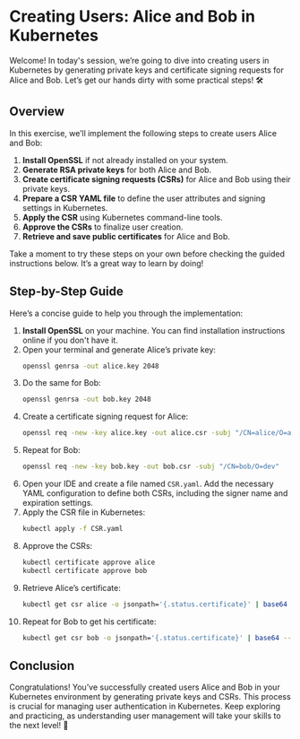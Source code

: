 # Creating Users: Alice and Bob in Kubernetes

Welcome! In today's session, we’re going to dive into creating users in Kubernetes by generating private keys and certificate signing requests for Alice and Bob. Let’s get our hands dirty with some practical steps! 🛠️

## Overview

In this exercise, we’ll implement the following steps to create users Alice and Bob:

1. **Install OpenSSL** if not already installed on your system.
2. **Generate RSA private keys** for both Alice and Bob.
3. **Create certificate signing requests (CSRs)** for Alice and Bob using their private keys.
4. **Prepare a CSR YAML file** to define the user attributes and signing settings in Kubernetes.
5. **Apply the CSR** using Kubernetes command-line tools.
6. **Approve the CSRs** to finalize user creation.
7. **Retrieve and save public certificates** for Alice and Bob.

Take a moment to try these steps on your own before checking the guided instructions below. It’s a great way to learn by doing!

## Step-by-Step Guide

Here’s a concise guide to help you through the implementation:

1. **Install OpenSSL** on your machine. You can find installation instructions online if you don't have it.
2. Open your terminal and generate Alice’s private key:
   ```bash
   openssl genrsa -out alice.key 2048
   ```
3. Do the same for Bob:
   ```bash
   openssl genrsa -out bob.key 2048
   ```
4. Create a certificate signing request for Alice:
   ```bash
   openssl req -new -key alice.key -out alice.csr -subj "/CN=alice/O=admin"
   ```
5. Repeat for Bob:
   ```bash
   openssl req -new -key bob.key -out bob.csr -subj "/CN=bob/O=dev"
   ```
6. Open your IDE and create a file named `CSR.yaml`. Add the necessary YAML configuration to define both CSRs, including the signer name and expiration settings.
7. Apply the CSR file in Kubernetes:
   ```bash
   kubectl apply -f CSR.yaml
   ```
8. Approve the CSRs:
   ```bash
   kubectl certificate approve alice
   kubectl certificate approve bob
   ```
9. Retrieve Alice’s certificate:
   ```bash
   kubectl get csr alice -o jsonpath='{.status.certificate}' | base64 --decode > alice.crt
   ```
10. Repeat for Bob to get his certificate:
    ```bash
    kubectl get csr bob -o jsonpath='{.status.certificate}' | base64 --decode > bob.crt
    ```

## Conclusion

Congratulations! You’ve successfully created users Alice and Bob in your Kubernetes environment by generating private keys and CSRs. This process is crucial for managing user authentication in Kubernetes. Keep exploring and practicing, as understanding user management will take your skills to the next level! 🚀
